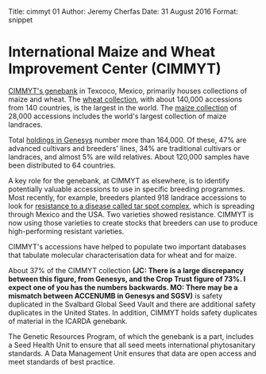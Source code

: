 Title: cimmyt 01 Author: Jeremy Cherfas Date: 31 August 2016 Format: snippet

# International Maize and Wheat Improvement Center (CIMMYT)

[CIMMYT's genebank][cimmyt] in Texcoco, Mexico, primarily houses collections of maize and wheat. The [wheat collection][adobe], with about 140,000 accessions from 140 countries, is the largest in the world. The [maize collection][adobe 2] of 28,000 accessions includes the world's largest collection of maize landraces.

Total [holdings in Genesys][mex002] number more than 164,000\. Of these, 47% are advanced cultivars and breeders' lines, 34% are traditional cultivars or landraces, and almost 5% are wild relatives. About 120,000 samples have been distributed to 64 countries.

A key role for the genebank, at CIMMYT as elsewhere, is to identify potentially valuable accessions to use in specific breeding programmes. Most recently, for example, breeders planted 918 landrace accessions to look for [resistance to a disease called tar spot complex][cimmyt 2], which is spreading through Mexico and the USA. Two varieties showed resistance. CIMMYT is now using those varieties to create stocks that breeders can use to produce high-performing resistant varieties.

CIMMYT's accessions have helped to populate two important databases that tabulate molecular characterisation data for wheat and for maize.

About 37% of the CIMMYT collection **(JC: There is a large discrepancy between this figure, from Genesys, and the Crop Trust figure of 73%. I expect one of you has the numbers backwards. MO: There may be a mismatch between ACCENUMB in Genesys and SGSV)** is safety duplicated in the Svalbard Global Seed Vault and there are additional safety duplicates in the United States. In addition, CIMMYT holds safety duplicates of material in the ICARDA genebank.

The Genetic Resources Program, of which the genebank is a part, includes a Seed Health Unit to ensure that all seed meets international phytosanitary standards. A Data Management Unit ensures that data are open access and meet standards of best practice.

[adobe]: https://spark.adobe.com/page/QXtG2/
[adobe 2]: https://spark.adobe.com/page/bKgfw/
[cimmyt]: http://www.cimmyt.org/germplasm-bank/
[cimmyt 2]: http://www.cimmyt.org/ancient-maize-varieties-provide-modern-solution-to-tar-spot-complex/
[mex002]: https://www.genesys-pgr.org/wiews/MEX002/data
